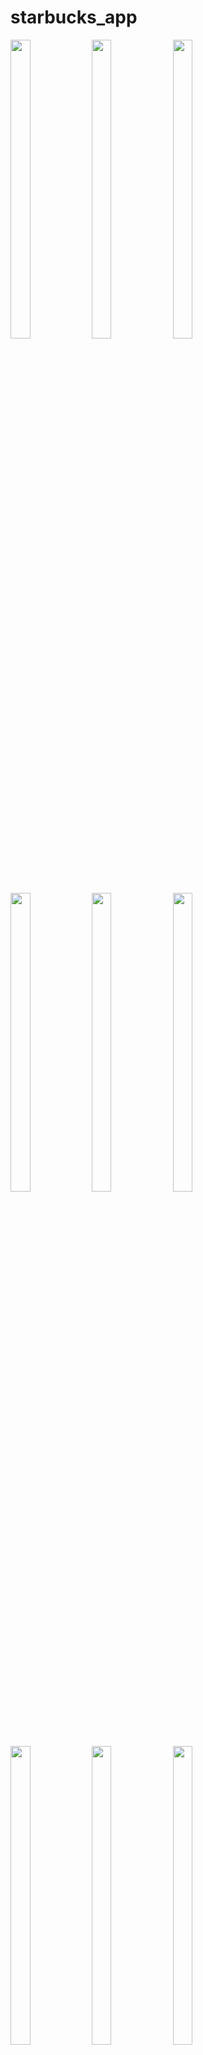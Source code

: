 # starbucks_app


<div> 
    <img src = "https://github.com/user-attachments/assets/64a3558d-e2f1-4888-ab65-24e0f02d2fc5"  height=35% width=25%  />
    <img src = "https://github.com/user-attachments/assets/88a2ee5c-f17d-45a0-983d-4b75d3cdcc9f"  height=35% width=25%  />
    <img src = "https://github.com/user-attachments/assets/9cdb638c-6aa0-4e4d-bcd5-5f951ccce60e"  height=35% width=25%  />
    <img src = "https://github.com/user-attachments/assets/44f5e56e-ad6b-4568-af5b-875018877196"  height=35% width=25%  />
    <img src = "https://github.com/user-attachments/assets/1c761673-943f-4c9b-bf0e-48ab1e8787bb"  height=35% width=25%  />
    <img src = "https://github.com/user-attachments/assets/b9be1d3f-4ffa-4627-8f53-3dadb3ef881f"  height=35% width=25%  />
    <img src = "https://github.com/user-attachments/assets/c7e17404-d53f-4405-a4ed-b43f4751bc72"  height=35% width=25%  />
    <img src = "https://github.com/user-attachments/assets/a77b4741-7309-4a51-92ba-0a0706e0d6a8"  height=35% width=25%  />
    <img src = "https://github.com/user-attachments/assets/176bbf19-c561-4c20-b0c6-511301160c25"  height=35% width=25%  />
    <img src = "https://github.com/user-attachments/assets/6a756d3c-d342-433f-8f76-474a891b00db"  height=35% width=25%  />
    <img src = "https://github.com/user-attachments/assets/9db83a5c-2dbe-4941-acd4-42a188f5214a"  height=35% width=25%  />
    <img src = "https://github.com/user-attachments/assets/27c01fc6-c854-43d5-a913-081518497d5f"  height=35% width=25%  />
    <img src = "https://github.com/user-attachments/assets/c93bf310-d039-43a3-a17f-5e34249bc3bc"  height=35% width=25%  />
    <img src = "https://github.com/user-attachments/assets/8e27ac3c-11a3-488b-940b-dedcf107372f"  height=35% width=25%  />
    <img src = "https://github.com/user-attachments/assets/58e61d64-4d4b-4c73-b786-da89d54de443"  height=35% width=25%  />
    <img src = "https://github.com/user-attachments/assets/6c707cab-b169-44fd-9b07-ea851af2d770"  height=35% width=25%  />
    <img src = "https://github.com/user-attachments/assets/51e054ad-5fbe-4821-a4f6-6da9256863f3"  height=35% width=25%  />
    <img src = "https://github.com/user-attachments/assets/fed4be75-dc1f-4704-9676-ed4432778966"  height=35% width=25%  />
    <img src = "https://github.com/user-attachments/assets/a2ee66bc-b815-4ed9-87bc-81aef135ff7f"  height=35% width=25%  />
    <img src = "https://github.com/user-attachments/assets/6406449d-611c-4fe9-a971-bc3479392a52"  height=35% width=25%  />
    <img src = "https://github.com/user-attachments/assets/18154f41-985e-415b-81a0-5150afa82778"  height=35% width=25%  />
    <img src = "https://github.com/user-attachments/assets/30de5345-31ec-44db-bf03-ecddedf961f7"  height=35% width=25%  />
   


    
    
<div align = "center">

</div>




<div align="center"> <a href="https://drive.google.com/file/d/1ePYgghCPKymtmHkQAaJ5W_knemOnXNUR/view?usp=drivesdk">👉👉See Video👈👈</a></div>





